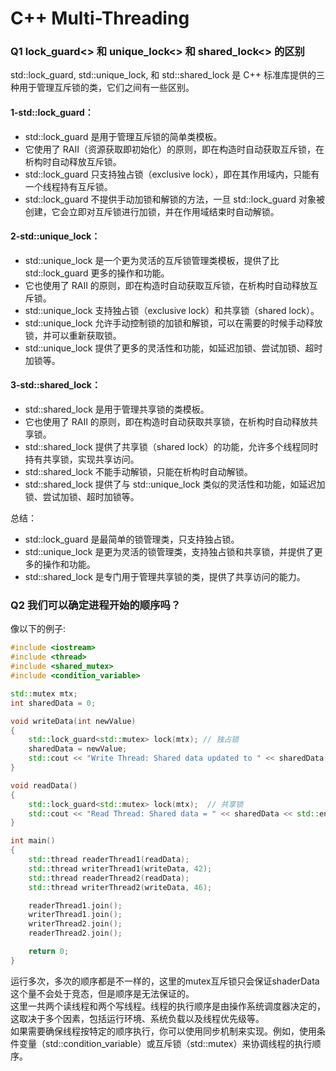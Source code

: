 # C++ Multi-Threading

### Q1 lock_guard<> 和 unique_lock<> 和 shared_lock<> 的区别
std::lock_guard, std::unique_lock, 和 std::shared_lock 是 C++ 标准库提供的三种用于管理互斥锁的类，它们之间有一些区别。</br>

#### 1-std::lock_guard：</br>
- std::lock_guard 是用于管理互斥锁的简单类模板。</br>
- 它使用了 RAII（资源获取即初始化）的原则，即在构造时自动获取互斥锁，在析构时自动释放互斥锁。</br>
- std::lock_guard 只支持独占锁（exclusive lock），即在其作用域内，只能有一个线程持有互斥锁。</br>
- std::lock_guard 不提供手动加锁和解锁的方法，一旦 std::lock_guard 对象被创建，它会立即对互斥锁进行加锁，并在作用域结束时自动解锁。</br>

#### 2-std::unique_lock：</br>
- std::unique_lock 是一个更为灵活的互斥锁管理类模板，提供了比 std::lock_guard 更多的操作和功能。</br>
- 它也使用了 RAII 的原则，即在构造时自动获取互斥锁，在析构时自动释放互斥锁。</br>
- std::unique_lock 支持独占锁（exclusive lock）和共享锁（shared lock）。</br>
- std::unique_lock 允许手动控制锁的加锁和解锁，可以在需要的时候手动释放锁，并可以重新获取锁。</br>
- std::unique_lock 提供了更多的灵活性和功能，如延迟加锁、尝试加锁、超时加锁等。</br>

#### 3-std::shared_lock：</br>
- std::shared_lock 是用于管理共享锁的类模板。</br>
- 它也使用了 RAII 的原则，即在构造时自动获取共享锁，在析构时自动释放共享锁。</br>
- std::shared_lock 提供了共享锁（shared lock）的功能，允许多个线程同时持有共享锁，实现共享访问。</br>
- std::shared_lock 不能手动解锁，只能在析构时自动解锁。</br>
- std::shared_lock 提供了与 std::unique_lock 类似的灵活性和功能，如延迟加锁、尝试加锁、超时加锁等。</br>

总结：</br>
- std::lock_guard 是最简单的锁管理类，只支持独占锁。</br>
- std::unique_lock 是更为灵活的锁管理类，支持独占锁和共享锁，并提供了更多的操作和功能。</br>
- std::shared_lock 是专门用于管理共享锁的类，提供了共享访问的能力。</br>

### Q2 我们可以确定进程开始的顺序吗？
像以下的例子:
```cpp
#include <iostream>
#include <thread>
#include <shared_mutex>
#include <condition_variable>

std::mutex mtx;
int sharedData = 0;

void writeData(int newValue)
{
    std::lock_guard<std::mutex> lock(mtx); // 独占锁 
    sharedData = newValue;
    std::cout << "Write Thread: Shared data updated to " << sharedData << std::endl;
}

void readData()
{
    std::lock_guard<std::mutex> lock(mtx);  // 共享锁  
    std::cout << "Read Thread: Shared data = " << sharedData << std::endl;
}

int main()
{
    std::thread readerThread1(readData);
    std::thread writerThread1(writeData, 42);
    std::thread readerThread2(readData); 
    std::thread writerThread2(writeData, 46); 

    readerThread1.join();
    writerThread1.join();
    writerThread2.join();
    readerThread2.join(); 

    return 0;
}
```

运行多次，多次的顺序都是不一样的，这里的mutex互斥锁只会保证shaderData这个量不会处于竞态，但是顺序是无法保证的。</br>
这里一共两个读线程和两个写线程。线程的执行顺序是由操作系统调度器决定的，这取决于多个因素，包括运行环境、系统负载以及线程优先级等。</br>
如果需要确保线程按特定的顺序执行，你可以使用同步机制来实现。例如，使用条件变量（std::condition_variable）或互斥锁（std::mutex）来协调线程的执行顺序。</br>

